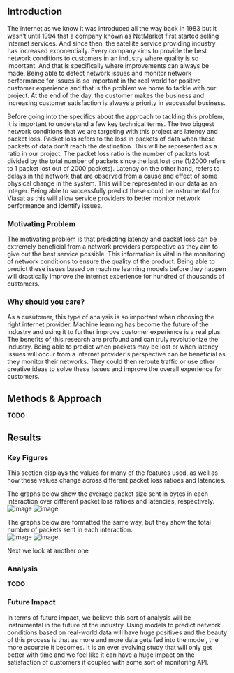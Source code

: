 ## Introduction

The internet as we know it was introduced all the way back in 1983 but it wasn’t until 1994 that a company known as NetMarket first started selling internet services. And since then, the satellite service providing industry has increased exponentially. Every company aims to provide the best network conditions to customers in an industry where quality is so important. And that is specifically where improvements can always be made. Being able to detect network issues and monitor network performance for issues is so important in the real world for positive customer experience and that is the problem we home to tackle with our project. At the end of the day, the customer makes the business and increasing customer satisfaction is always a priority in successful business. 

Before going into the specifics about the approach to tackling this problem, it is important to understand a few key technical terms. The two biggest network conditions that we are targeting with this project are latency and packet loss. Packet loss refers to the loss in packets of data when these packets of data don’t reach the destination. This will be represented as a ratio in our project. The packet loss ratio is the number of packets lost divided by the total number of packets since the last lost one (1/2000 refers to 1 packet lost out of 2000 packets). Latency on the other hand, refers to delays in the network that are observed from a cause and effect of some physical change in the system. This will be represented in our data as an integer. Being able to successfully predict these could be instrumental for Viasat as this will allow service providers to better monitor network performance and identify issues.

### Motivating Problem

The motivating problem is that predicting latency and packet loss can be extremely beneficial from a network providers perspective as they aim to give out the best service possible. This information is vital in the monitoring of network conditions to ensure the quality of the product. Being able to predict these issues based on machine learning models before they happen will drastically improve the internet experience for hundred of thousands of customers.

### Why should you care?

As a cusutomer, this type of analysis is so important when choosing the right internet provider. Machine learning has become the future of the industry and using it to further improve customer experience is a real plus. The benefits of this research are profound and can truly revolutionize the industry. Being able to predict when packets may be lost or when latency issues will occur from a internet provider's perspective can be beneficial as they monitor their networks. They could then reroute traffic or use other creative ideas to solve these issues and improve the overall experience for customers.

## Methods & Approach

**TODO**

## Results

### Key Figures

This section displays the values for many of the features used, as well as how these values change across different packet loss ratioes and latencies. 

The graphs below show the average packet size sent in bytes in each interaction over different packet loss ratioes and latencies, respectively.  
![image](https://user-images.githubusercontent.com/43732347/156982499-e7b05a5f-d0fd-4f27-bfd7-98c842b5ec38.png)
![image](https://user-images.githubusercontent.com/43732347/156982524-4d66fbd9-ca16-4225-b6bd-6096da2bceee.png)  


The graphs below are formatted the same way, but they show the total number of packets sent in each interaction.  
![image](https://user-images.githubusercontent.com/43732347/156980545-b7e747a6-5297-4fcb-b1ac-94c5750c15b3.png)
![image](https://user-images.githubusercontent.com/43732347/156980558-5ebb9bdd-ba2d-47bb-99db-ae3e17bc78e4.png)  

Next we look at another one

### Analysis

**TODO**

### Future Impact

In terms of future impact, we believe this sort of analysis will be instrumental in the future of the industry. Using models to predict network conditions based on real-world data will have huge positives and the beauty of this process is that as more and more data gets fed into the model, the more accurate it becomes. It is an ever evolving study that will only get better with time and we feel like it can have a huge impact on the satisfaction of customers if coupled with some sort of monitoring API.
